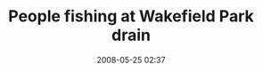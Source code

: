 ---
title: "People fishing at Wakefield Park drain"
layout: picture
picture: "/assets/camera-roll/2008/2008-05-25-people-fishing-at-wakefield-park-drain/recon-2-005.jpg"
thumbnail: "/assets/camera-roll/2008/2008-05-25-people-fishing-at-wakefield-park-drain/recon-2-005-thumbnail.jpg"
date: 2008-05-25 02:37
tags:
  - Recon 2
  - Wakefield Park
  - Urban Exploration
  - Maplewood
  - Photograph
---